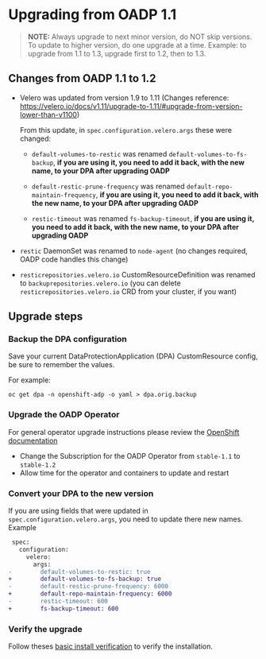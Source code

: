 # Upgrading from OADP 1.1

> **NOTE:** Always upgrade to next minor version, do NOT skip versions. To update to higher version, do one upgrade at a time. Example: to upgrade from 1.1 to 1.3, upgrade first to 1.2, then to 1.3.
## Changes from OADP 1.1 to 1.2

- Velero was updated from version 1.9 to 1.11 (Changes reference: https://velero.io/docs/v1.11/upgrade-to-1.11/#upgrade-from-version-lower-than-v1100)

    From this update, in `spec.configuration.velero.args` these were changed:

    - `default-volumes-to-restic` was renamed `default-volumes-to-fs-backup`, **if you are using it, you need to add it back, with the new name, to your DPA after upgrading OADP**

    - `default-restic-prune-frequency` was renamed `default-repo-maintain-frequency`, **if you are using it, you need to add it back, with the new name, to your DPA after upgrading OADP**

    - `restic-timeout` was renamed `fs-backup-timeout`, **if you are using it, you need to add it back, with the new name, to your DPA after upgrading OADP**

- `restic` DaemonSet was renamed to `node-agent` (no changes required, OADP code handles this change)

- `resticrepositories.velero.io` CustomResourceDefinition was renamed to `backuprepositories.velero.io` (you can delete `resticrepositories.velero.io` CRD from your cluster, if you want)

## Upgrade steps

### Backup the DPA configuration

Save your current DataProtectionApplication (DPA) CustomResource config, be sure to remember the values.

For example:
```
oc get dpa -n openshift-adp -o yaml > dpa.orig.backup 
```

### Upgrade the OADP Operator

For general operator upgrade instructions please review the [OpenShift documentation](https://docs.openshift.com/container-platform/4.13/operators/admin/olm-upgrading-operators.html)
* Change the Subscription for the OADP Operator from `stable-1.1` to `stable-1.2`
* Allow time for the operator and containers to update and restart

### Convert your DPA to the new version

If you are using fields that were updated in `spec.configuration.velero.args`, you need to update there new names. Example
```diff
 spec:
   configuration:
     velero:
       args:
-        default-volumes-to-restic: true
+        default-volumes-to-fs-backup: true
-        default-restic-prune-frequency: 6000
+        default-repo-maintain-frequency: 6000
-        restic-timeout: 600
+        fs-backup-timeout: 600
```

### Verify the upgrade 

Follow theses [basic install verification](../docs/install_olm.md#verify-install) to verify the installation.

